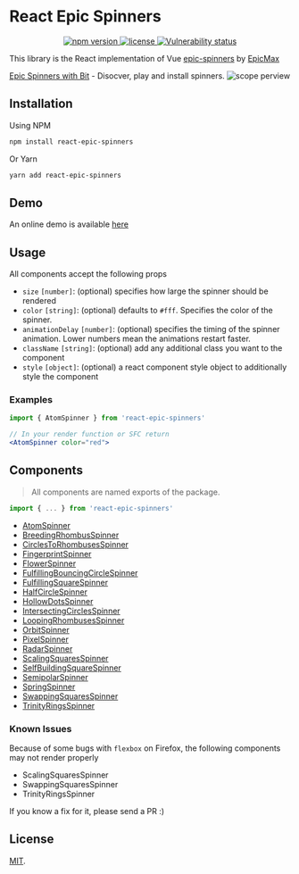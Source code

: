 # React Epic Spinners

<p align="center">
  <a href="https://www.npmjs.com/package/react-epic-spinners">
    <img src="https://img.shields.io/npm/v/react-epic-spinners.svg" alt="npm version" />
  </a>
  <a href="https://github.com/bondz/react-epic-spinners/blob/master/LICENSE.md">
    <img src="https://img.shields.io/npm/l/react-epic-spinners.svg" alt="license" />
  </a>
  <a href="https://snyk.io/test/github/bondz/react-epic-spinners">
    <img src="https://snyk.io/test/github/bondz/react-epic-spinners/badge.svg" alt="Vulnerability status" />
  </a>
</p>

This library is the React implementation of Vue [epic-spinners](http://epic-spinners.epicmax.co/) by [EpicMax](https://github.com/epicmaxco/epic-spinners)

[Epic Spinners with Bit](https://bitsrc.io/bondz/react-epic-spinners) - Disocver, play and install spinners.
![scope perview](https://storage.googleapis.com/bit-assets/epic_spinners.png)
## Installation

Using NPM

```bash
npm install react-epic-spinners
```

Or Yarn

```bash
yarn add react-epic-spinners
```

## Demo

An online demo is available [here](https://bondz.github.io/react-epic-spinners/)

## Usage

All components accept the following props

* `size` `[number]`: (optional) specifies how large the spinner should be rendered
* `color` `[string]`: (optional) defaults to `#fff`. Specifies the color of the spinner.
* `animationDelay` `[number]`: (optional) specifies the timing of the spinner animation. Lower numbers mean the animations restart faster.
* `className` `[string]`: (optional) add any additional class you want to the component
* `style` `[object]`: (optional) a react component style object to additionally style the component

### Examples

```jsx
import { AtomSpinner } from 'react-epic-spinners'

// In your render function or SFC return
<AtomSpinner color="red">
```

## Components

> All components are named exports of the package.

```jsx
import { ... } from 'react-epic-spinners'
```

* [AtomSpinner](/src/components/AtomSpinner.js)
* [BreedingRhombusSpinner](/src/components/BreedingRhombusSpinner.js)
* [CirclesToRhombusesSpinner](/src/components/CirclesToRhombusesSpinner.js)
* [FingerprintSpinner](/src/components/FingerprintSpinner.js)
* [FlowerSpinner](/src/components/FlowerSpinner.js)
* [FulfillingBouncingCircleSpinner](/src/components/FulfillingBouncingCircleSpinner.js)
* [FulfillingSquareSpinner](/src/components/FulfillingSquareSpinner.js)
* [HalfCircleSpinner](/src/components/HalfCircleSpinner.js)
* [HollowDotsSpinner](/src/components/HollowDotsSpinner.js)
* [IntersectingCirclesSpinner](/src/components/IntersectingCirclesSpinner.js)
* [LoopingRhombusesSpinner](/src/components/LoopingRhombusesSpinner.js)
* [OrbitSpinner](/src/components/OrbitSpinner.js)
* [PixelSpinner](/src/components/PixelSpinner.js)
* [RadarSpinner](/src/components/RadarSpinner.js)
* [ScalingSquaresSpinner](/src/components/ScalingSquaresSpinner.js)
* [SelfBuildingSquareSpinner](/src/components/SelfBuildingSquareSpinner.js)
* [SemipolarSpinner](/src/components/SemipolarSpinner.js)
* [SpringSpinner](/src/components/SpringSpinner.js)
* [SwappingSquaresSpinner](/src/components/SwappingSquaresSpinner.js)
* [TrinityRingsSpinner](/src/components/TrinityRingsSpinner.js)

### Known Issues

Because of some bugs with `flexbox` on Firefox, the following components may not render properly

* ScalingSquaresSpinner
* SwappingSquaresSpinner
* TrinityRingsSpinner

If you know a fix for it, please send a PR :)

## License

[MIT](LICENSE).
